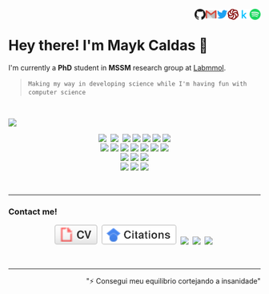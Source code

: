<!--  
[![DOI](https://zenodo.org/badge/167184498.svg)](https://zenodo.org/badge/latestdoi/167184498)
[![Generic badge](https://img.shields.io/badge/<SUBJECT>-<STATUS>-<COLOR>.svg)](https://shields.io/)
-->

<!-- ![visitors](https://komarev.com/ghpvc/?username=maykcaldas&color=lightgray&style=flat-square) -->

<p align="right">
  <a href="https://open.spotify.com/user/2145isvugpczeo2fgz6khel3y" target="__blank"><img align="right" alt="Spotify" height="22px" width="22px" src="profIcons/spotify.svg"></a>&nbsp;
  <a href="https://www.kaggle.com/maykcaldas" target="__blank"><img align="right" src="profIcons/kaggle.svg" alt="kaggle" width="22px" /></a>&nbsp;
  <a href="https://www.codewars.com/users/maykcaldas" target="__blank"><img align="right" src="profIcons/codewars.svg" alt="codewars" width="22px" /></a>&nbsp;
  <a href="https://twitter.com/kyam888" target="__blank"><img align="right" src="profIcons/twitter.svg" alt="twitter" width="22px" /></a>&nbsp;
  <a href="mailto:maykcaldas@gmail.com" target="__blank"><img align="right" src="profIcons/gmail.svg" alt="gmail" width="22px" /></a>&nbsp;
  <a href="https://github.com/maykcaldas" target="__blank"><img align="right" src="profIcons/github.svg" alt="github" width="22px" /></a>&nbsp;
</p>

# Hey there! I'm Mayk Caldas 👋
    
  I'm currently a **PhD** student in **MSSM** research group at [Labmmol](https://labmmol.iq.ufrj.br/).
  <br>
  
  > `Making my way in developing science while I'm having fun with computer science`

  <br>

<!-- [![Top Langs](https://github-readme-stats.vercel.app/api/top-langs/?username=maykcaldas&layout=compact&theme=dracula)](https://github.com/anuraghazra/github-readme-stats)-->
<p>
<img align="left" src="https://github-readme-stats.vercel.app/api/top-langs/?username=maykcaldas&layout=compact&theme=dracula"/>&nbsp;  
  <p align="center">
  <img src="https://img.shields.io/badge/-Git-black?style=plastic&logo=git"/>&nbsp;
  <img src="https://img.shields.io/badge/-GitHub-181717?style=plastic&logo=github"/>&nbsp;
  <img src="https://img.shields.io/badge/-Python-green?style=plastic&logo=Python"/>
  <img src="https://img.shields.io/badge/-Shell-black?style=plastic&logo=Shell"/>
  <img src="https://img.shields.io/badge/C-%2300599C.svg?style=plastic&logo=c&logoColor=white"/>
  <img src="https://img.shields.io/badge/F90-black?style=plastic&logo=fortran&logoColor=white"/>
  <img src="https://img.shields.io/badge/-C++-00599C?style=plastic&logo=c%2B%2B&logoColor=white"/>
    <br>
  <img src="https://img.shields.io/badge/markdown-%23000000.svg?style=plastic&logo=markdown&logoColor=white"/>
  <img src="https://img.shields.io/badge/numpy-%23013243.svg?style=plastic&logo=numpy&logoColor=white"/>
  <img src="https://img.shields.io/badge/pandas-%23150458.svg?style=plastic&logo=pandas&logoColor=white"/>
  <img src="https://img.shields.io/badge/Jupyter-%23F37626.svg?style=plastic&logo=Jupyter&logoColor=white"/>
  <img src="https://img.shields.io/badge/latex-%23008080.svg?style=plastic&logo=latex&logoColor=white"/>
  <img src="https://img.shields.io/badge/Notion-%23000000.svg?style=plastic&logo=notion&logoColor=white"/>
  <img src="https://img.shields.io/badge/TensorFlow-%23FF6F00.svg?style=plastic&logo=TensorFlow&logoColor=white"/>
    <br>
  <img src="https://img.shields.io/badge/-VS%20Code-282C34?style=plastic&logo=visual-studio-code&logoColor=007ACC"/>
  <img src="https://img.shields.io/badge/VIM-%2311AB00.svg?style=plastic&logo=vim&logoColor=white"/>
  <img src="https://img.shields.io/badge/-Overleaf-47A141?style=plastic&logo=Overleaf&logoColor=white"/>
    <br>
  <img src="https://img.shields.io/badge/Linux-black?style=plastic&logo=linux&logoColor=FCC624"/>
  <img src="https://img.shields.io/badge/Ubuntu-E95420?style=plastic&logo=ubuntu&logoColor=white"/>
  <img src="https://img.shields.io/badge/Debian-D70A53?style=plastic&logo=debian&logoColor=white"/>
  </p>
</p>

<br>

-----

### Contact me!
<p align="center"> 
  <a href="maykCaldas_CV.pdf" download><img src="imgs/cv.svg"></a>&nbsp;
  <a href="https://scholar.google.com.br/citations?user=28PtMhIAAAAJ&hl=pt-BR"><img src="imgs/citations.svg"></a>&nbsp;
  <a href="mailto:maykcaldas@gmail.com"><img src="https://img.shields.io/badge/-maykcaldas@gmail.com-c14438?style=plastic&logo=Gmail&logoColor=white"></a>&nbsp;
  <a href="https://twitter.com/kyam888"><img src="https://img.shields.io/badge/-Kyam888-blue?style=plastic&logo=Twitter&logoColor=white"></a>&nbsp;
  <a href=""><img src="https://img.shields.io/badge/Kyam@5760-black?style=plastic&logo=discord"></a>&nbsp;
</p>

<br>
<hr>
<div align="right">"⚡ Consegui meu equilibrio cortejando a insanidade"<div>

  
<!-- <p align="right">
  <a href="https://github.com/maykcaldas" target="__blank"><img align="right" src="profIcons/github.svg" alt="github" width="22px" /></a>&nbsp;
  <a href="" target="blank"><img align="right" src="profIcons/steam.svg" alt="steam" width="22px" /></a>&nbsp;
  <a href="https://twitter.com/kyam888" target="__blank"><img align="right" src="profIcons/twitter.svg" alt="twitter" width="22px" /></a>&nbsp;
  <a href="https://instagram.com/kyam888" target="__blank"><img align="right" src="profIcons/instagram.svg" alt="instagram" width="22px" /></a>&nbsp;
  <a href="https://www.codewars.com/users/maykcaldas" target="__blank"><img align="right" src="profIcons/codewars.svg" alt="codewars" width="22px" /></a>&nbsp;
  <a href="https://www.kaggle.com/maykcaldas" target="__blank"><img align="right" src="profIcons/kaggle.svg" alt="kaggle" width="22px" /></a>&nbsp;
  <a href="Kyam#5760" target="__blank"><img align="right" src="profIcons/discord.svg" alt="discord" width="22px" /></a>&nbsp;
  <a href="https://open.spotify.com/user/2145isvugpczeo2fgz6khel3y" target="__blank"><img align="right" alt="Spotify" height="22px" width="22px" src="profIcons/spotify.svg"></a>&nbsp;
  <a href="https://t.me/Kyam888"><img align="right" alt="Telegram" width="22px" src="profIcons/telegram.svg"/></a>&nbsp;
</p> -->
  
<!-- ## Where usually do I spend time on ?
![Udemy](https://img.shields.io/badge/Udemy-%23EA5252.svg?style=plastic&logo=Udemy&logoColor=white)
![CodeWars](https://img.shields.io/badge/-CodeWars-2EC866?style=plastic&logo=CodeWars&logoColor=white)
![FreeCodeCamp](https://img.shields.io/badge/Freecodecamp-%23123.svg?&style=plastic&logo=freecodecamp&logoColor=green)
![Repl.it](https://img.shields.io/badge/Repl.it-%230D101E.svg?style=plastic&logo=Repl.it&logoColor=white)
![HackerRank](https://img.shields.io/badge/-Hackerrank-2EC866?style=plastic&logo=HackerRank&logoColor=white)
![StackOverflow](https://img.shields.io/badge/Stack%20Overflow-282C34?logo=stackoverflow&logoColor=FE7A16) -->

<!-- Usually badges with an style attribute accept: plastic and flat-square -->
<!--
[![Gmail](https://img.shields.io/badge/-maykcaldas@gmail.com-c14438?style=plastic&logo=Gmail&logoColor=white)](mailto:maykcaldas@gmail.com) 
[![Telegram](https://img.shields.io/badge/Kyam-2CA5E0?style=plastic&logo=telegram&logoColor=white)](https://t.me/Kyam888)
[![Linkedin](https://img.shields.io/badge/-Mayk_Caldas-blue?style=plastic&logo=Linkedin&logoColor=white)](https://www.linkedin.com/in/maykcaldas/?originalSubdomain=br/)
[![Instagram](https://img.shields.io/badge/-Kyam888-red?style=plastic&logo=instagram&logoColor=white)](https://instagram.com/kyam888/)
[![ResearchGate](https://img.shields.io/badge/-Mayk_Caldas-00CCBB?style=plastic&logo=ResearchGate&logoColor=white)](https://www.researchgate.net/profile/Mayk-Ramos?ev=hdr_xprf)
[![Spotify](https://img.shields.io/badge/Kyam-1ED760?style=plastic&logo=spotify&logoColor=white)](https://open.spotify.com/user/2145isvugpczeo2fgz6khel3y)
[![Facebook](https://img.shields.io/badge/-Mayk_Caldas-blue?style=plastic&logo=Facebook&logoColor=white)](link=https://www.facebook.com/mayk.caldas/)
[![Tumblr](https://img.shields.io/badge/Kyam888-%2336465D.svg?style=plastic&logo=Tumblr&logoColor=white)]()
[![Skype](https://img.shields.io/badge/Kyam888-%2300AFF0.svg?style=flat-square&logo=Skype&logoColor=white)]()
![Git](https://img.shields.io/badge/-Git-black?style=plastic&logo=git)
![GitHub](https://img.shields.io/badge/-GitHub-181717?style=plastic&logo=github)
![GitLab](https://img.shields.io/badge/-GitLab-FCA121?style=plastic&logo=gitlab)
![BitBucket](https://img.shields.io/badge/-BitBucket-darkblue?style=plastic&logo=bitbucket)
![Python](https://img.shields.io/badge/-Python-green?style=plastic&logo=Python)
![Shell](https://img.shields.io/badge/-Shell-black?style=plastic&logo=Shell)
![C](https://img.shields.io/badge/C-%2300599C.svg?style=plastic&logo=c&logoColor=white)
![f90](https://img.shields.io/badge/F90-black?style=plastic&logo=fortran&logoColor=white)
![C++](https://img.shields.io/badge/-C++-00599C?style=plastic&logo=c%2B%2B&logoColor=white)
![Java](https://img.shields.io/badge/Java-orange?style=plastic&logo=java)
![Markdown](https://img.shields.io/badge/markdown-%23000000.svg?style=plastic&logo=markdown&logoColor=white)
![NumPy](https://img.shields.io/badge/numpy-%23013243.svg?style=plastic&logo=numpy&logoColor=white)
![Pandas](https://img.shields.io/badge/pandas-%23150458.svg?style=plastic&logo=pandas&logoColor=white)
![TensorFlow](https://img.shields.io/badge/TensorFlow-%23FF6F00.svg?style=plastic&logo=TensorFlow&logoColor=white)
![Jupyter](https://img.shields.io/badge/Jupyter-%23F37626.svg?style=plastic&logo=Jupyter&logoColor=white)
![LaTeX](https://img.shields.io/badge/latex-%23008080.svg?style=plastic&logo=latex&logoColor=white)
![Notion](https://img.shields.io/badge/Notion-%23000000.svg?style=plastic&logo=notion&logoColor=white)
![VS Code](https://img.shields.io/badge/-VS%20Code-282C34?style=plastic&logo=visual-studio-code&logoColor=007ACC)
![Vim](https://img.shields.io/badge/VIM-%2311AB00.svg?style=plastic&logo=vim&logoColor=white)
![Sublime](https://img.shields.io/badge/sublime_text-%23575757.svg?style=plastic&logo=sublime-text&logoColor=important)
![Overleaf](https://img.shields.io/badge/-Overleaf-47A141?style=plastic&logo=Overleaf&logoColor=white)
![Linux](https://img.shields.io/badge/Linux-black?style=plastic&logo=linux&logoColor=FCC624)
![Ubuntu](https://img.shields.io/badge/Ubuntu-E95420?style=plastic&logo=ubuntu&logoColor=white)
![Debian](https://img.shields.io/badge/Debian-D70A53?style=plastic&logo=debian&logoColor=white)
![Android](https://img.shields.io/badge/Android-282C34?logo=android&logoColor=3DDC84)

## What am I having fun with?
![HTML5](https://img.shields.io/badge/HTML5-282C34?logo=html5&logoColor=E34F26)
![CSS3](https://img.shields.io/badge/-CSS3-282C34?style=plastic&logo=css3&logoColor=1572B6)
![JavaScript](https://img.shields.io/badge/-JavaScript-black?style=plastic&logo=javascript)
![Node.JS](https://img.shields.io/badge/-Node.JS-282C34?style=plastic&logo=Node.js) 
![Bootstrap](https://img.shields.io/badge/-Bootstrap-563D7C?style=plastic&logo=bootstrap)
![WordPress](https://img.shields.io/badge/WordPress-%23117AC9.svg?style=plastic&logo=WordPress&logoColor=white)
![React](https://img.shields.io/badge/-React-black?style=plastic&logo=react)
![MongoDB](https://img.shields.io/badge/-MongoDB-282C34?style=plastic&logo=mongodb)
![MySQL](https://img.shields.io/badge/-MySQL-282C34?style=plastic&logo=mysql)
![Docker](https://img.shields.io/badge/-Docker-282C34?style=plastic&logo=docker)
![Django](https://img.shields.io/badge/-Django-282C34?style=plastic&logo=Django)
![PHP](https://img.shields.io/badge/PHP-black?style=plastic&logo=php) 
-->
 
<!--
**maykcaldas/maykcaldas** is a ✨ _special_ ✨ repository because its `README.md` (this file) appears on your GitHub profile.

Motivational:
https://github.com/abhisheknaiidu/awesome-github-profile-readme#icons-
https://github.com/Ileriayo/markdown-badges
https://github.com/Naereen/badges
-->

